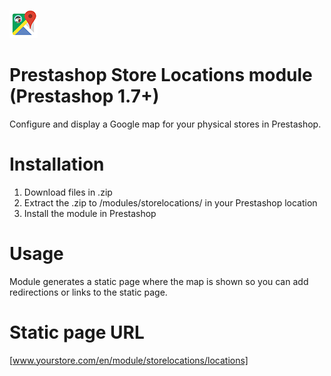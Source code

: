 ![GitHub Logo](/logo.png)
# Prestashop Store Locations module (Prestashop 1.7+)

Configure and display a Google map for your physical stores in Prestashop.

# Installation
1. Download files in .zip
2. Extract the .zip to /modules/storelocations/ in your Prestashop location
3. Install the module in Prestashop

# Usage
Module generates a static page where the map is shown so you can add redirections or links to the static page.

# Static page URL
[www.yourstore.com/en/module/storelocations/locations]
